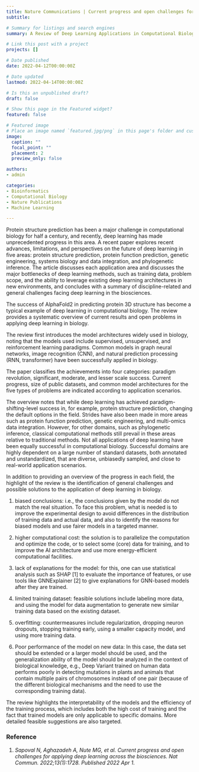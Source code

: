 ```yaml
---
title: Nature Communications | Current progress and open challenges for applying deep learning across the biosciences
subtitle: 

# Summary for listings and search engines
summary: A Review of Deep Learning Applications in Computational Biology

# Link this post with a project
projects: []

# Date published
date: 2022-04-12T00:00:00Z

# Date updated
lastmod: 2022-04-14T00:00:00Z

# Is this an unpublished draft?
draft: false

# Show this page in the Featured widget?
featured: false

# Featured image
# Place an image named `featured.jpg/png` in this page's folder and customize its options here.
image:
  caption: ""
  focal_point: ""
  placement: 2
  preview_only: false

authors:
- admin

categories:
- Bioinformatics
- Computational Biology
- Nature Publications
- Machine Learning

---
```


Protein structure prediction has been a major challenge in computational biology for half a century, and recently, deep learning has made unprecedented progress in this area. A recent paper  explores recent advances, limitations, and perspectives on the future of deep learning in five areas: protein structure prediction, protein function prediction, genetic engineering, systems biology and data integration, and phylogenetic inference. The article discusses each application area and discusses the major bottlenecks of deep learning methods, such as training data, problem scope, and the ability to leverage existing deep learning architectures in new environments, and concludes with a summary of discipline-related and general challenges facing deep learning in the biosciences.

The success of AlphaFold2 in predicting protein 3D structure has become a typical example of deep learning in computational biology. The review provides a systematic overview of current results and open problems in applying deep learning in biology.

The review first introduces the model architectures widely used in biology, noting that the models used include supervised, unsupervised, and reinforcement learning paradigms. Common models in graph neural networks, image recognition (CNN), and natural prediction processing (RNN, transformer) have been successfully applied in biology.

The paper classifies the achievements into four categories: paradigm revolution, significant, moderate, and lesser scale success. Current progress, size of public datasets, and common model architectures for the five types of problems are indicated according to application scenarios.

The overview notes that while deep learning has achieved paradigm-shifting-level success in, for example, protein structure prediction, changing the default options in the field. Strides have also been made in more areas such as protein function prediction, genetic engineering, and multi-omics data integration. However, for other domains, such as phylogenetic inference, classical computational methods still prevail in these areas relative to traditional methods. Not all applications of deep learning have been equally successful in computational biology. Successful domains are highly dependent on a large number of standard datasets, both annotated and unstandardized, that are diverse, unbiasedly sampled, and close to real-world application scenarios.

In addition to providing an overview of the progress in each field, the highlight of the review is the identification of general challenges and possible solutions to the application of deep learning in biology.

1. biased conclusions: i.e., the conclusions given by the model do not match the real situation. To face this problem, what is needed is to improve the experimental design to avoid differences in the distribution of training data and actual data, and also to identify the reasons for biased models and use fairer models in a targeted manner.

2. higher computational cost: the solution is to parallelize the computation and optimize the code, or to select some (core) data for training, and to improve the AI architecture and use more energy-efficient computational facilities.

3. lack of explanations for the model: for this, one can use statistical analysis such as SHAP [1] to evaluate the importance of features, or use tools like GNNExplainer [2] to give explanations for GNN-based models after they are trained.

4. limited training dataset: feasible solutions include labeling more data, and using the model for data augmentation to generate new similar training data based on the existing dataset.

5. overfitting: countermeasures include regularization, dropping neuron dropouts, stopping training early, using a smaller capacity model, and using more training data.

6. Poor performance of the model on new data: In this case, the data set should be extended or a larger model should be used, and the generalization ability of the model should be analyzed in the context of biological knowledge, e.g., Deep Variant trained on human data performs poorly in detecting mutations in plants and animals that contain multiple pairs of chromosomes instead of one pair (because of the different biological mechanisms and the need to use the corresponding training data).

The review highlights the interpretability of the models and the efficiency of the training process, which includes both the high cost of training and the fact that trained models are only applicable to specific domains. More detailed feasible suggestions are also targeted.



### Reference

1.	_Sapoval N, Aghazadeh A, Nute MG, et al. Current progress and open challenges for applying deep learning across the biosciences. Nat Commun. 2022;13(1):1728. Published 2022 Apr 1._

